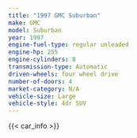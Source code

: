 ```yaml
---
title: "1997 GMC Suburban"
make: GMC
model: Suburban
year: 1997
engine-fuel-type: regular unleaded
engine-hp: 255
engine-cylinders: 8
transmission-type: Automatic
driven-wheels: four wheel drive
number-of-doors: 4
market-category: N/A
vehicle-size: Large
vehicle-style: 4dr SUV
---
```


{{< car_info >}}
